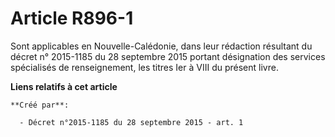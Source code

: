 # Article R896-1

Sont applicables en Nouvelle-Calédonie, dans leur rédaction résultant du décret n° 2015-1185 du 28 septembre 2015 portant
désignation des services spécialisés de renseignement, les titres Ier à VIII du présent livre.

**Liens relatifs à cet article**

	**Créé par**:

	  - Décret n°2015-1185 du 28 septembre 2015 - art. 1
